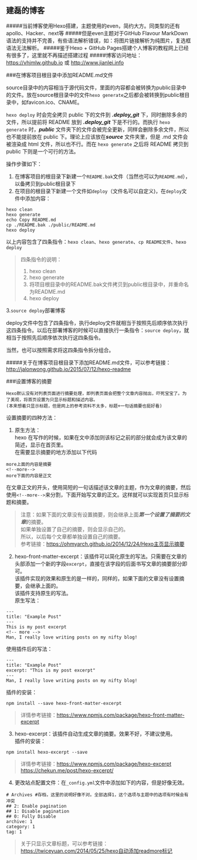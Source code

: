 ## 建磊的博客
#####当前博客使用Hexo搭建，主题使用的even，简约大方。同类型的还有apollo、Hacker、next等
#####但是even主题对于GitHub Flavour MarkDown语法的支持并不完善，有些语法解析错误，如：将图片链接解析为纯图片，复选框语法无法解析。
#####鉴于Hexo + GitHub Pages搭建个人博客的教程网上已经有很多了，这里就不再描述搭建过程
#####博客访问地址：https://vhjmlw.github.io 或 http://www.jianlei.info   

###在博客项目根目录中添加README.md文件  

source目录中的内容相当于源代码文件，里面的内容都会被转换为public目录中的文件。放在source根目录中的文件`hexo generate`之后都会被转换到public根目录中，如favicon.ico、CNAME。   

`hexo deploy` 时会完全拷贝 public 下的文件到 ***.deploy_git*** 下，同时删除多余的文件，所以提前将 README 放到 ***.deploy_git*** 下是不行的。而执行 `hexo generate` 时，***public*** 文件夹下的文件会被完全更新，同样会删除多余文件，所以也不能提前放在 public 下。理论上应该放在***source*** 文件夹里，但是 .md 文件会被渲染成 html 文件，所以也不行。而在 `hexo generate` 之后将 README 拷贝到 public 下则是一个可行的方法。   

操作步骤如下：  
1. 在博客项目的根目录下新建一个`README.bak`文件（当然也可以为`README.md`），以备拷贝到public根目录下   
2. 在项目的根目录下新建一个文件如`deploy`（文件名可以自定义)，在`deploy`文件中添加内容：
```
hexo clean
hexo generate
echo Copy README.md
cp ./README.bak ./public/README.md
hexo deploy
```
以上内容包含了四条指令：`hexo clean`、`hexo generate`、`cp README文件`、`hexo deploy`   
> 四条指令的说明：  
> 1. hexo clean  
> 2. hexo generate  
> 3. 将项目根目录中的README.bak文件拷贝到public根目录中，并重命名为README.md  
> 4. hexo deploy  

3.`source deploy`部署博客  

   deploy文件中包含了四条指令，执行deploy文件就相当于按照先后顺序依次执行这四条指令。以后在部署博客的时候可以直接执行一条指令：`source deploy`，就相当于按照先后顺序依次执行这四条指令。  

   当然，也可以按照需求将这四条指令拆分组合。  

#####关于在博客项目根目录下添加README.md文件，可以参考链接：http://jalonwong.github.io/2015/07/12/hexo-readme

###设置博客的摘要
```
Hexo默认没有对列表页面进行摘要处理，即列表页面会把整个文章内容抛出，吓死宝宝了。为了美观，将首页设置为只显示标题和描述内容。   
(本来想着只显示标题，但是网上的参考资料不太多，标题+一句话摘要也挺好看)  
```
设置摘要的四种方法：  
1. ​原生方法：  
   hexo 在写作的时候，如果在文中添加<!--more-->则该标记之前的部分就会成为该文章的简述，显示在首页里。  
   在需要显示摘要的地方添加以下代码   
```
more上面的内容是摘要
<!--more-->
more下面的内容是正文
```
在文章正文的开头，使用简短的一句话描述该文章的主题，作为文章的摘要，然后使用`<!--more-->`来分割，下面开始写文章的正文。这样就可以实现首页只显示标题和摘要。  

> 注意：如果下面的文章没有设置摘要，则会继承上面***第一个设置了摘要的文章***的摘要。  
> 如果单独设置了自己的摘要，则会显示自己的。   
> 所以，以后每个文章都单独设置自己的摘要。   
> 参考链接：<https://ohmyarch.github.io/2014/12/24/Hexo主页显示摘要>    

2. ​hexo-front-matter-excerpt：该插件可以简化原生的写法。只需要在文章的头部添加一个新的字段`excerpt`，直接在该字段的后面书写文章的摘要部分即可。   
   该插件实现的效果和原生的是一样的，同样的，如果下面的文章没有设置摘要，会继承上面的。  
   该插件支持原生的写法。   
   原生写法：
```
---
title: "Example Post"
---
This is my post excerpt
<!-- more -->
Man, I really love writing posts on my nifty blog!
```
   使用插件后的写法：
```
---
title: "Example Post"
excerpt: "This is my post excerpt"
---
Man, I really love writing posts on my nifty blog!
```
   插件的安装：   
```
npm install --save hexo-front-matter-excerpt
```
> 详情参考链接：https://www.npmjs.com/package/hexo-front-matter-excerpt   
3. hexo-excerpt：该插件自动生成文章的摘要。效果不好，不建议使用。   
   插件的安装：
```
npm install hexo-excerpt --save
```
> 详情参考链接：https://www.npmjs.com/package/hexo-excerpt   
> https://chekun.me/post/hexo-excerpt/  
4. 更改站点配置文件：在`_config.yml`文件中添加如下的内容，但是好像无效。    
```
# Archives #存档，这里的说明好像不对。全部选择1，这个选项与主题中的选项有时候会有冲突
## 2: Enable pagination
## 1: Disable pagination
## 0: Fully Disable
archive: 1
category: 1
tag: 1
```
> 关于只显示文章标题，可以参考链接：<https://twiceyuan.com/2014/05/25/hexo自动添加readmore标记>
